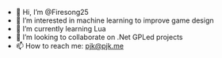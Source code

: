 - 👋 Hi, I’m @Firesong25
- 👀 I’m interested in machine learning to improve game design
- 🌱 I’m currently learning Lua 
- 💞️ I’m looking to collaborate on .Net GPLed projects
- 📫 How to reach me: pjk@pjk.me

<!---
Firesong25/Firesong25 is a ✨ special ✨ repository because its `README.md` (this file) appears on your GitHub profile.
You can click the Preview link to take a look at your changes.
--->

